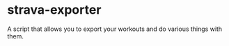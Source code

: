 # strava-exporter
A script that allows you to export your workouts and do various things with them.

